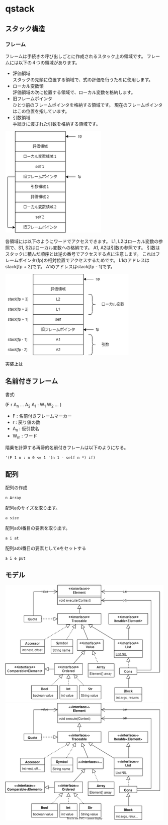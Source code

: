 # qstack

## スタック構造

### フレーム

フレームは手続きの呼び出しごとに作成されるスタック上の領域です。
フレームには以下の４つの領域があります。
 
- 評価領域<br>
  スタックの先頭に位置する領域で、式の評価を行うために使用します。
- ローカル変数領<br>
  評価領域の次に位置する領域で、ローカル変数を格納します。
- 旧フレームポインタ<br>
  ひとつ前のフレームポインタを格納する領域です。
  現在のフレームポインタはこの位置を指しています。
- 引数領域<br>
  手続きに渡された引数を格納する領域です。

![フレーム](qstack-フレーム.drawio.png)

各領域には以下のようにワードでアクセスできます。
L1, L2はローカル変数の参照で、S1, S2はローカル変数への格納です。
A1, A2は引数の参照です。
引数はスタックに積んだ順序とは逆の番号でアクセスする点に注意します。
これはフレームポインタ(fp)の相対位置でアクセスするためです。
L1のアドレスはstack[fp + 2]です。
A1のアドレスはstack[fp - 1]です。


![引数とローカル変数](qstack-引数とローカル変数.drawio.png)

実装上は

## 名前付きフレーム

書式:

(F r A<sub>n</sub> ... A<sub>2</sub> A<sub>1</sub> : W<sub>1</sub> W<sub>2</sub> ... )

- F : 名前付きフレームマーカー
- r : 戻り値の数
- A<sub>n</sub> : 仮引数名
- W<sub>m</sub> : ワード

階乗を計算する再帰的名前付きフレームは以下のようになる。

```
'(F 1 n : n 0 <= 1 '(n 1 - self n *) if)
```

## 配列

配列の作成

```
n Array
```

配列aのサイズを取り出す。

```
a size
```

配列aのi番目の要素を取り出す。

```
a i at
```


配列aのi番目の要素としてeをセットする

```
a i e put
```


## モデル

![クラス図](qstack-クラス図.drawio.png)
![クラス図](qstack-クラス図.drawio.svg)